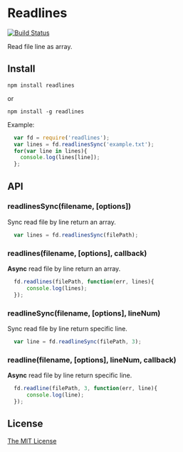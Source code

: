 # Readlines


[![Build Status](https://travis-ci.org/booxood/readlines.png?branch=master)](https://travis-ci.org/booxood/readlines)

Read file line as array.

## Install

```
npm install readlines
```
or
```
npm install -g readlines
```

Example:
```javascript
  var fd = require('readlines');
  var lines = fd.readlinesSync('example.txt');
  for(var line in lines){
    console.log(lines[line]);
  };
```


## API

### readlinesSync(filename, [options])
Sync read file by line return an array.
```javascript
  var lines = fd.readlinesSync(filePath);
```

### readlines(filename, [options], callback)
**Async** read file by line return an array.
```javascript
  fd.readlines(filePath, function(err, lines){
      console.log(lines);
  });
```

### readlineSync(filename, [options], lineNum)
Sync read file by line return specific line.
```javascript
  var line = fd.readlineSync(filePath, 3);
```

### readline(filename, [options], lineNum, callback)
**Async** read file by line return specific line.
```javascript
  fd.readline(filePath, 3, function(err, line){
      console.log(line);
  });
```

## License
[The MIT License](https://github.com/booxood/readlines/blob/master/LICENSE)

  

